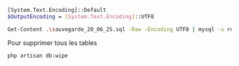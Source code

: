 
```bash
[System.Text.Encoding]::Default
$OutputEncoding = [System.Text.Encoding]::UTF8

Get-Content .\sauvegarde_20_06_25.sql -Raw -Encoding UTF8 | mysql -u root -p solicode_lms
```

Pour supprimer tous les tables 

````
php artisan db:wipe
````